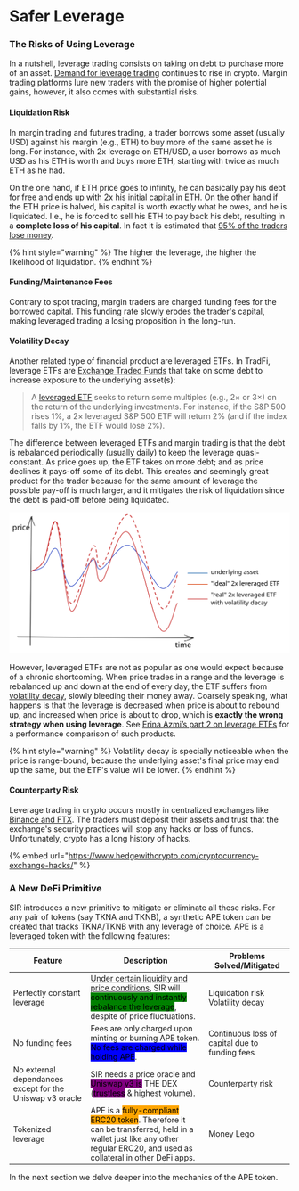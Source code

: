 # Safer Leverage

### The Risks of Using Leverage

In a nutshell, leverage trading consists on taking on debt to purchase more of an asset. [Demand for leverage trading](https://finance.yahoo.com/news/ethereum-based-leverage-trading-protocol-162512422.html) continues to rise in crypto. Margin trading platforms lure new traders with the promise of higher potential gains, however, it also comes with substantial risks.

#### Liquidation Risk

In margin trading and futures trading, a trader borrows some asset (usually USD) against his margin (e.g., ETH) to buy more of the same asset he is long. For instance, with 2x leverage on ETH/USD, a user borrows as much USD as his ETH is worth and buys more ETH, starting with twice as much ETH as he had.

On the one hand, if ETH price goes to infinity, he can basically pay his debt for free and ends up with 2x his initial capital in ETH. On the other hand if the ETH price is halved, his capital is worth exactly what he owes, and he is liquidated. I.e., he is forced to sell his ETH to pay back his debt, resulting in a **complete loss of his capital**.  In fact it is estimated that [95% of the traders lose money](https://cointelegraph.com/news/day-trading-bitcoin-why-95-of-traders-lose-money-and-fail).

{% hint style="warning" %}
The higher the leverage, the higher the likelihood of liquidation.
{% endhint %}

#### Funding/Maintenance Fees

Contrary to spot trading, margin traders are charged funding fees for the borrowed capital. This funding rate slowly erodes the trader's capital, making leveraged trading a losing proposition in the long-run.

#### Volatility Decay

Another related type of financial product are leveraged ETFs. In TradFi, leverage ETFs are [Exchange Traded Funds](https://www.investopedia.com/terms/e/etf.asp) that take on some debt to increase exposure to the underlying asset(s):

> A [leveraged ETF](https://www.investopedia.com/terms/l/leveraged-etf.asp) seeks to return some multiples (e.g., 2× or 3×) on the return of the underlying investments. For instance, if the S\&P 500 rises 1%, a 2× leveraged S\&P 500 ETF will return 2% (and if the index falls by 1%, the ETF would lose 2%).

The difference between leveraged ETFs and margin trading is that the debt is rebalanced periodically (usually daily) to keep the leverage quasi-constant. As price goes up, the ETF takes on more debt; and as price declines it pays-off some of its debt. This creates and seemingly great product for the trader because for the same amount of leverage the possible pay-off is much larger, and it mitigates the risk of liquidation since the debt is paid-off before being liquidated.

<img src="../../.gitbook/assets/file.drawing (1).svg" alt="Made up example of the effects of volatility decay on leveraged ETFs" class="gitbook-drawing">

However, leveraged ETFs are not as popular as one would expect because of a chronic shortcoming. When price trades in a range and the leverage is rebalanced up and down at the end of every day, the ETF suffers from [volatility decay](https://www.coingecko.com/buzz/part-1-introduction-to-crypto-leveraged-etf), slowly bleeding their money away. Coarsely speaking, what happens is that the leverage is decreased when price is about to rebound up, and increased when price is about to drop, which is **exactly the wrong strategy when using leverage**. See [Erina Azmi’s part 2 on leverage ETFs](https://www.coingecko.com/buzz/part-2-deep-dive-into-decentralized-leveraged-etfs) for a performance comparison of such products.

{% hint style="warning" %}
Volatility decay is specially noticeable when the price is range-bound, because the underlying asset's final price may end up the same, but the ETF's value will be lower.
{% endhint %}

#### Counterparty Risk

Leverage trading in crypto occurs mostly in centralized exchanges like [Binance and FTX](https://coinmarketcap.com/rankings/exchanges/derivatives/). The traders must deposit their assets and trust that the exchange's security practices will stop any hacks or loss of funds. Unfortunately, crypto has a long history of hacks.&#x20;

{% embed url="https://www.hedgewithcrypto.com/cryptocurrency-exchange-hacks/" %}

### A New DeFi Primitive

SIR introduces a new primitive to mitigate or eliminate all these risks. For any pair of tokens (say TKNA and TKNB), a synthetic APE token can be created that tracks TKNA/TKNB with any leverage of choice. APE is a leveraged token with the following features:

| Feature                                                  | Description                                                                                                                                                                                                                                               | Problems Solved/Mitigated                      |
| -------------------------------------------------------- | --------------------------------------------------------------------------------------------------------------------------------------------------------------------------------------------------------------------------------------------------------- | ---------------------------------------------- |
| Perfectly constant leverage                              | [Under certain liquidity and price conditions](../../the-protocol/leverage-rebalancing/price-stability-range.md), SIR will <mark style="background-color:green;">continuously and instantly rebalance the leverage</mark>, despite of price fluctuations. | <p>Liquidation risk<br>Volatility decay</p>    |
| No funding fees                                          | Fees are only charged upon minting or burning APE token. <mark style="background-color:blue;">No fees are charged while holding APE</mark>.                                                                                                               | Continuous loss of capital due to funding fees |
| No external dependances except for the Uniswap v3 oracle | SIR needs a price oracle and <mark style="background-color:purple;">Uniswap v3 is</mark> THE DEX (<mark style="background-color:purple;">trustless</mark> & highest volume).                                                                              | Counterparty risk                              |
| Tokenized leverage                                       | APE is a <mark style="background-color:orange;">fully-compliant ERC20 token</mark>. Therefore it can be transferred, held in a wallet just like any other regular ERC20, and used as collateral in other DeFi apps.                                       | Money Lego                                     |

In the next section we delve deeper into the mechanics of the APE token.
